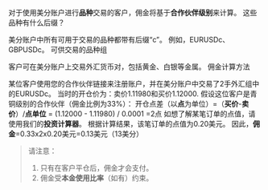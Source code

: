 
对于使用美分账户进行**品种**交易的客户，佣金将基于**合作伙伴级别**来计算。
这些品种有什么后缀？
 
美分账户中所有可用于交易的品种都带有后缀“c”。 例如，EURUSDc、GBPUSDc。
可供交易的品种组
 
客户可在美分账户上交易外汇货币对，包括黄金、白银等金属。
佣金计算方法
 
某位客户使用您的合作伙伴链接来注册账户，并在美分账户中交易了2手外汇组中的EURUSDc。 当时的开仓价为：卖价1.11980和买价1.12000.
假设这位客户是青铜级别的合作伙伴（佣金比例为33%）：
开仓点差（以**点**为单位）=（**买价**-**卖价**）/**点单位**
 = (1.12000 - 1.11980) / 0.0001
 =2点
如想了解某笔订单的点值，请使用我们的**投资计算器**。 根据计算结果，该笔订单的点值为0.20美元。
因此，**佣金**=0.33x2x0.20美元=0.13美元（13美分）
> 请注意：
> 1. 只有在客户平仓后，佣金才会支付。
> 2. 佣金受**本金使用比率**（如有）约束。
